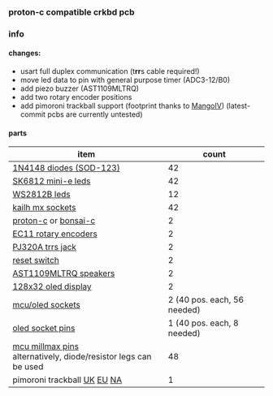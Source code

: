 ### proton-c compatible crkbd pcb
### info
#### changes:
* usart full duplex communication (t**rr**s cable required!)
* move led data to pin with general purpose timer (ADC3-12/B0)
* add piezo buzzer (AST1109MLTRQ)
* add two rotary encoder positions
* add pimoroni trackball support (footprint thanks to [MangoIV](https://github.com/MangoIV))
(latest-commit pcbs are currently untested)

#### parts 
item | count
------------ | -------------
[1N4148 diodes (SOD-123)](https://www.aliexpress.com/item/3256802197190733) | 42
[SK6812 mini-e leds](https://www.aliexpress.com/item/4000475685852.html) | 42
[WS2812B leds](https://www.aliexpress.com/item/32732686773.html) | 12
[kailh mx sockets](https://www.aliexpress.com/item/4000019410050.html) | 42
[proton-c](https://qmk.fm/proton-c/) or [bonsai-c](https://github.com/customMK/Bonsai-C) | 2
[EC11 rotary encoders](https://www.aliexpress.com/item/2251832789732148) | 2
[PJ320A trrs jack](https://www.aliexpress.com/item/4000661212458.html) | 2
[reset switch](https://www.aliexpress.com/item/1255399892.html) | 2
[AST1109MLTRQ speakers](https://www.aliexpress.com/item/32558833519.html) | 2
[128x32 oled display](https://www.aliexpress.com/item/32794209149.html) | 2
[mcu/oled sockets](https://www.aliexpress.com/item/32847384633.html) | 2 (40 pos. each, 56 needed)
[oled socket pins](https://www.aliexpress.com/item/32855402975.html) | 1 (40 pos. each, 8 needed)
[mcu millmax pins](https://www.digikey.com/en/products/detail/mill-max-manufacturing-corp/3320-0-00-15-00-00-03-0/4147392) </br> alternatively, diode/resistor legs can be used | 48
pimoroni trackball [UK](https://shop.pimoroni.com/products/trackball-breakout) [EU](https://splitkb.com/collections/keyboard-parts/products/trackball-breakout) [NA](https://www.digikey.com/en/products/detail/pimoroni-ltd/PIM447/10246389) | 1
